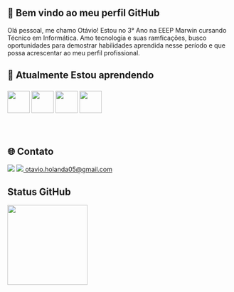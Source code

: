 ## 👋 Bem vindo ao meu perfil GitHub 
Olá pessoal, me chamo Otávio! Estou no 3° Ano na EEEP Marwin cursando Técnico em Informática.
Amo tecnologia e suas ramficações, busco oportunidades para demostrar habilidades aprendida nesse período e que possa acrescentar ao meu perfil profissional.
    
## 📘 Atualmente Estou aprendendo

<div id="Icones" style="line-height: 100px;">
<img src="https://cdn.jsdelivr.net/gh/devicons/devicon@latest/icons/javascript/javascript-original.svg" width="50px"/> 
<img src="https://cdn.jsdelivr.net/gh/devicons/devicon@latest/icons/sqldeveloper/sqldeveloper-original.svg" width="50px"/>
<img src="https://cdn.jsdelivr.net/gh/devicons/devicon@latest/icons/html5/html5-original.svg" width="50px"/>
<img src="https://cdn.jsdelivr.net/gh/devicons/devicon@latest/icons/css3/css3-original.svg" width="50px"/>
</div>
<div id="Contato"> 

## 🌐 Contato
<div>
<a href="https://www.instagram.com/levi.holanda07?igsh=MWZvOGQwdWx4Z3JvYg==" target="_blank"><img loading="lazy" src="https://img.shields.io/badge/-Instagram-%23E4405F?style=for-the-badge&logo=instagram&logoColor=white" target="_blank"></a>
<a href=""><img loading="lazy"
src="https://img.shields.io/badge/Gmail-D14836?style=for-the-badge&logo=gmail&logoColor=white"
target="_blank"> otavio.holanda05@gmail.com</a>
</div>
  
## Status GitHub
<a href="https://github.com/TechOtavio">
<img loading="lazy" height="180em" src="https://github-readme-stats.vercel.app/api/top-langs/?username=TechOtavio&layout=compact&langs_count=7&theme=dracula"/>
